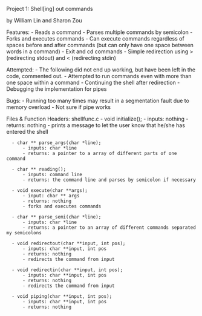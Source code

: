 Project 1: Shell[ing] out commands

by William Lin and Sharon Zou

Features:
      - Reads a command
      - Parses multiple commands by semicolon
      - Forks and executes commands
      - Can execute commands regardless of spaces before and after commands (but can only have one space between words in a command)
      - Exit and cd commands
      - Simple redirection using > (redirecting stdout) and < (redirecting stdin)

Attempted:
      - The following did not end up working, but have been left in the code, commented out.
      - Attempted to run commands even with more than one space within a command
      - Continuing the shell after redirection
      - Debugging the implementation for pipes

Bugs:
      - Running too many times may result in a segmentation fault due to memory overload
      - Not sure if pipe works


Files & Function Headers:
shellfunc.c
      -  void initialize();
          - inputs: nothing
          - returns: nothing
          - prints a message to let the user know that he/she has entered the shell

      - char ** parse_args(char *line);
          - inputs: char *line
          - returns: a pointer to a array of different parts of one command

      - char ** reading();
          - inputs: command line
          - returns: the command line and parses by semicolon if necessary

      - void execute(char **args);
          - input: char ** args
          - returns: nothing
          - forks and executes commands

      - char ** parse_semi(char *line);
          - inputs: char *line
          - returns: a pointer to an array of different commands separated my semicolons

      - void redirectout(char **input, int pos);
          - inputs: char **input, int pos
          - returns: nothing
          - redirects the command from input

      - void redirectin(char **input, int pos);
          - inputs: char **input, int pos
          - returns: nothing
          - redirects the command from input

      - void piping(char **input, int pos);
          - inputs: char **input, int pos
          - returns: nothing
